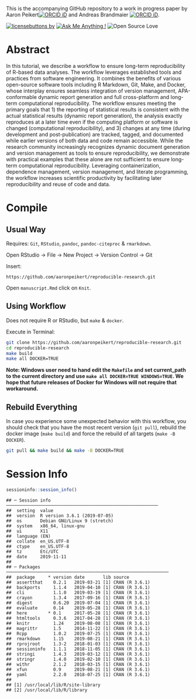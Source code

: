 This is the accompanying GitHub repository to a work in progress paper
by Aaron Peikert[![ORCID
iD](https://orcid.org/sites/default/files/images/orcid_16x16.png)](https://orcid.org/0000-0001-7813-818X)
and Andreas Brandmaier [![ORCID
iD](https://orcid.org/sites/default/files/images/orcid_16x16.png)](http://orcid.org/0000-0001-8765-6982).

[![licensebuttons
by](https://licensebuttons.net/l/by/3.0/88x31.png)](https://creativecommons.org/licenses/by/4.0)
[![Ask Me Anything
\!](https://img.shields.io/badge/Ask%20me-anything-1abc9c.svg)](https://github.com/aaronpeikert/reproducible-research/issues/new)
![Open Source
Love](https://badges.frapsoft.com/os/v2/open-source.svg?v=103)

# Abstract

In this tutorial, we describe a workflow to ensure long-term
reproducibility of R-based data analyses. The workflow leverages
established tools and practices from software engineering. It combines
the benefits of various open-source software tools including R Markdown,
Git, Make, and Docker, whose interplay ensures seamless integration of
version management, APA-conformable dynamic report generation and full
cross-platform and long-term computational reproducibility. The workflow
ensures meeting the primary goals that 1) the reporting of statistical
results is consistent with the actual statistical results (dynamic
report generation), the analysis exactly reproduces at a later time even
if the computing platform or software is changed (computational
reproducibility), and 3) changes at any time (during development and
post-publication) are tracked, tagged, and documented while earlier
versions of both data and code remain accessible. While the research
community increasingly recognizes dynamic document generation and
version management as tools to ensure reproducibility, we demonstrate
with practical examples that these alone are not sufficient to ensure
long-term computational reproducibility. Leveraging containerization,
dependence management, version management, and literate programming, the
workflow increases scientific productivity by facilitating later
reproducibility and reuse of code and data.

# Compile

## Usual Way

Requires: `Git`, `RStudio`, `pandoc`, `pandoc-citeproc` & `rmarkdown`.

Open RStudio -\> File -\> New Project -\> Version Control -\> Git

Insert:

    https://github.com/aaronpeikert/reproducible-research.git

Open `manuscript.Rmd` click on `Knit`.

## Using Workflow

Does not require R or RStudio, but `make` & `docker`.

Execute in Terminal:

``` bash
git clone https://github.com/aaronpeikert/reproducible-research.git
cd reproducible-research
make build
make all DOCKER=TRUE
```

**Note: Windows user need to hand edit the `Makefile` and set
current\_path to the current directory and use `make all DOCKER=TRUE
WINDOWS=TRUE`. We hope that future releases of Docker for Windows will
not require that workaround.**

## Rebuild Everything

In case you experience some unexpected behavior with this workflow, you
should check that you have the most recent version (`git pull`), rebuild
the docker image (`make build`) and force the rebuild of all targets
(`make -B
    DOCKER`).

``` bash
git pull && make build && make -B DOCKER=TRUE
```

# Session Info

``` r
sessioninfo::session_info()
```

    ## ─ Session info ──────────────────────────────────────────────────────────
    ##  setting  value                       
    ##  version  R version 3.6.1 (2019-07-05)
    ##  os       Debian GNU/Linux 9 (stretch)
    ##  system   x86_64, linux-gnu           
    ##  ui       X11                         
    ##  language (EN)                        
    ##  collate  en_US.UTF-8                 
    ##  ctype    en_US.UTF-8                 
    ##  tz       Etc/UTC                     
    ##  date     2019-11-11                  
    ## 
    ## ─ Packages ──────────────────────────────────────────────────────────────
    ##  package     * version date       lib source        
    ##  assertthat    0.2.1   2019-03-21 [1] CRAN (R 3.6.1)
    ##  backports     1.1.4   2019-04-10 [1] CRAN (R 3.6.1)
    ##  cli           1.1.0   2019-03-19 [1] CRAN (R 3.6.1)
    ##  crayon        1.3.4   2017-09-16 [1] CRAN (R 3.6.1)
    ##  digest        0.6.20  2019-07-04 [1] CRAN (R 3.6.1)
    ##  evaluate      0.14    2019-05-28 [1] CRAN (R 3.6.1)
    ##  here        * 0.1     2017-05-28 [1] CRAN (R 3.6.1)
    ##  htmltools     0.3.6   2017-04-28 [1] CRAN (R 3.6.1)
    ##  knitr         1.24    2019-08-08 [1] CRAN (R 3.6.1)
    ##  magrittr      1.5     2014-11-22 [1] CRAN (R 3.6.1)
    ##  Rcpp          1.0.2   2019-07-25 [1] CRAN (R 3.6.1)
    ##  rmarkdown     1.15    2019-08-21 [1] CRAN (R 3.6.1)
    ##  rprojroot     1.3-2   2018-01-03 [1] CRAN (R 3.6.1)
    ##  sessioninfo   1.1.1   2018-11-05 [1] CRAN (R 3.6.1)
    ##  stringi       1.4.3   2019-03-12 [1] CRAN (R 3.6.1)
    ##  stringr       1.4.0   2019-02-10 [1] CRAN (R 3.6.1)
    ##  withr         2.1.2   2018-03-15 [1] CRAN (R 3.6.1)
    ##  xfun          0.9     2019-08-21 [1] CRAN (R 3.6.1)
    ##  yaml          2.2.0   2018-07-25 [1] CRAN (R 3.6.1)
    ## 
    ## [1] /usr/local/lib/R/site-library
    ## [2] /usr/local/lib/R/library
